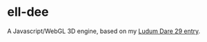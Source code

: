 # ell-dee

A Javascript/WebGL 3D engine, based on my [Ludum Dare 29 entry](https://github.com/matt-williams/ld29).
